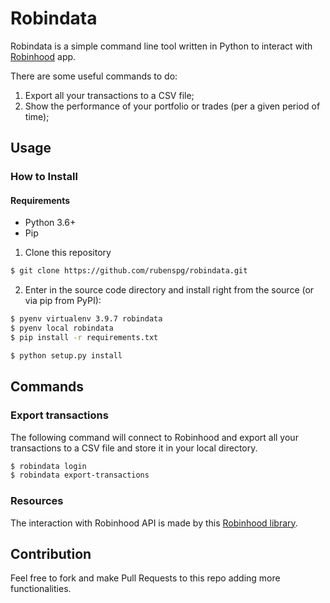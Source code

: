 # Robindata

Robindata is a simple command line tool written in Python to interact with [Robinhood](https://robinhood.com) app.

There are some useful commands to do:
1) Export all your transactions to a CSV file;
2) Show the performance of your portfolio or trades (per a given period of time);


## Usage

### How to Install

#### Requirements

- Python 3.6+
- Pip

1) Clone this repository

```sh
$ git clone https://github.com/rubenspg/robindata.git
```

2) Enter in the source code directory and install right from the source (or via pip from PyPI):

```sh
$ pyenv virtualenv 3.9.7 robindata
$ pyenv local robindata
$ pip install -r requirements.txt
```

```sh
$ python setup.py install
```

## Commands

### Export transactions

The following command will connect to Robinhood and export all your transactions to a CSV file and store it in your local directory.

```sh
$ robindata login
$ robindata export-transactions
```

### Resources
The interaction with Robinhood API is made by this [Robinhood library](https://github.com/robinhood-unofficial/pyrh).

## Contribution
Feel free to fork and make Pull Requests to this repo adding more functionalities.
